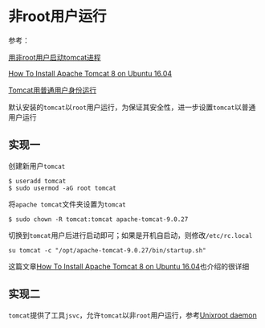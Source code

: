 
# 非root用户运行

参考：

[用非root用户启动tomcat进程](https://rorschachchan.github.io/2018/04/18/%E4%BD%BF%E7%94%A8%E6%99%AE%E9%80%9A%E7%94%A8%E6%88%B7%E5%90%AF%E5%8A%A8tomcat/)

[How To Install Apache Tomcat 8 on Ubuntu 16.04](https://www.digitalocean.com/community/tutorials/how-to-install-apache-tomcat-8-on-ubuntu-16-04)

[Tomcat用普通用户身份运行](http://www.zhengdazhi.com/archives/1382)

默认安装的`tomcat`以`root`用户运行，为保证其安全性，进一步设置`tomcat`以普通用户运行

## 实现一

创建新用户`tomcat`

```
$ useradd tomcat
$ sudo usermod -aG root tomcat
```

将`apache tomcat`文件夹设置为`tomcat`

```
$ sudo chown -R tomcat:tomcat apache-tomcat-9.0.27
```

切换到`tomcat`用户后进行启动即可；如果是开机自启动，则修改`/etc/rc.local`

```
su tomcat -c "/opt/apache-tomcat-9.0.27/bin/startup.sh"
```

这篇文章[How To Install Apache Tomcat 8 on Ubuntu 16.04](https://www.digitalocean.com/community/tutorials/how-to-install-apache-tomcat-8-on-ubuntu-16-04)也介绍的很详细

## 实现二

`tomcat`提供了工具`jsvc`，允许`tomcat`以非`root`用户运行，参考[Unixroot daemon](https://tomcat.apache.org/tomcat-9.0-doc/setup.html)